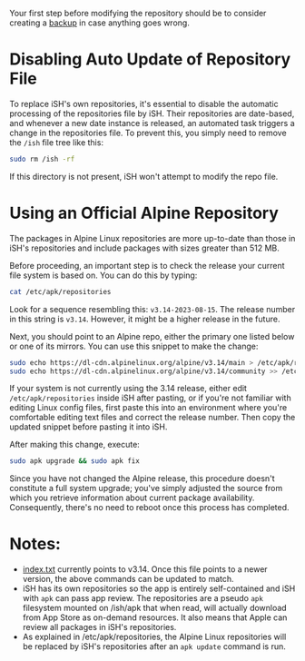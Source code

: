 Your first step before modifying the repository should be to consider creating a [backup](Making-a-backup) in case anything goes wrong.

# Disabling Auto Update of Repository File

To replace iSH's own repositories, it's essential to disable the automatic processing of the repositories file by iSH. Their repositories are date-based, and whenever a new date instance is released, an automated task triggers a change in the repositories file. To prevent this, you simply need to remove the `/ish` file tree like this:

```sh
sudo rm /ish -rf
```

If this directory is not present, iSH won't attempt to modify the repo file.

# Using an Official Alpine Repository

The packages in Alpine Linux repositories are more up-to-date than those in iSH's repositories and include packages with sizes greater than 512 MB.

Before proceeding, an important step is to check the release your current file system is based on. You can do this by typing:

```sh
cat /etc/apk/repositories
```

Look for a sequence resembling this: `v3.14-2023-08-15`. The release number in this string is `v3.14`. However, it might be a higher release in the future.

Next, you should point to an Alpine repo, either the primary one listed below or one of its mirrors. You can use this snippet to make the change:

```sh
sudo echo https://dl-cdn.alpinelinux.org/alpine/v3.14/main > /etc/apk/repositories
sudo echo https://dl-cdn.alpinelinux.org/alpine/v3.14/community >> /etc/apk/repositories
```

If your system is not currently using the 3.14 release, either edit `/etc/apk/repositories` inside iSH after pasting, or if you're not familiar with editing Linux config files, first paste this into an environment where you're comfortable editing text files and correct the release number. Then copy the updated snippet before pasting it into iSH.

After making this change, execute:

```sh
sudo apk upgrade && sudo apk fix
```

Since you have not changed the Alpine release, this procedure doesn't constitute a full system upgrade; you've simply adjusted the source from which you retrieve information about current package availability. Consequently, there's no need to reboot once this process has completed.

# Notes:

- [index.txt](https://github.com/ish-app/ish/blob/master/deps/aports/community/x86/index.txt) currently points to v3.14. Once this file points to a newer version, the above commands can be updated to match.
- iSH has its own repositories so the app is entirely self-contained and iSH with `apk` can pass app review. The repositories are a pseudo `apk` filesystem mounted on /ish/apk that when read, will actually download from App Store as on-demand resources. It also means that Apple can review all packages in iSH's repositories.
- As explained in /etc/apk/repositories, the Alpine Linux repositories will be replaced by iSH's repositories after an `apk update` command is run.
